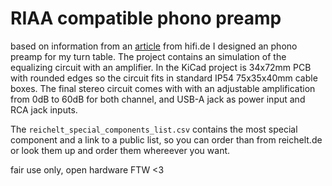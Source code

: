 # RIAA compatible phono preamp

based on information from an [article](https://hifi.de/feature/technik-erklaert-phono-vorverstaerker-56652) from hifi.de I designed an phono preamp for my turn table.
The project contains an simulation of the equalizing circuit with an amplifier. 
In the KiCad project is 34x72mm PCB with rounded edges so the circuit fits in standard IP54 75x35x40mm cable boxes.
The final stereo circuit comes with with an adjustable amplification from 0dB to 60dB for both channel, and USB-A jack as power input and RCA jack inputs.

The `reichelt_special_components_list.csv` contains the most special component and a link to a public list, so you can order than from reichelt.de or look them up and order them whereever you want.

fair use only, open hardware FTW <3